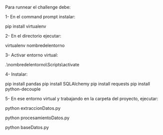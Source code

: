 Para runnear el challenge debe:

1- En el command prompt instalar:

pip install virtualenv

2- En el directorio ejecutar:

virtualenv nombredelentorno

3- Activar entorno virtual:

.\nombredelentorno\Scripts\activate

4- Instalar:

pip install pandas
pip install SQLAlchemy
pip install requests
pip install python-decouple

5- En ese entorno virtual y trabajando en la carpeta del proyecto, ejecutar:

python extraccionDatos.py

python procesamientoDatos.py

python baseDatos.py
